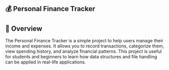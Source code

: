 💰 Personal Finance Tracker
-------------------------------------------------------------------------------------------------------------------------
📌 Overview
-------------------------------------------------------------------------------------------------------------------------
The Personal Finance Tracker is a simple project to help users manage their income and expenses.
It allows you to record transactions, categorize them, view spending history, and analyze financial patterns.
This project is useful for students and beginners to learn how data structures and file handling can be applied in real-life applications.
